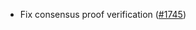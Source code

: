 - Fix consensus proof verification
  ([#1745](https://github.com/informalsystems/ibc-rs/issues/1745))